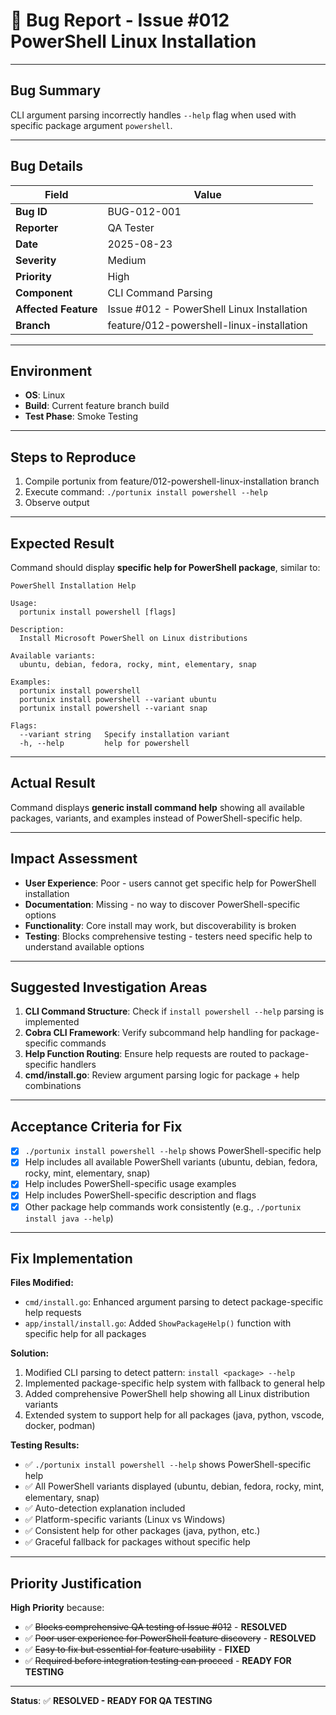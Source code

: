 # 🐛 **Bug Report - Issue #012 PowerShell Linux Installation**

---

## **Bug Summary**
CLI argument parsing incorrectly handles `--help` flag when used with specific package argument `powershell`.

---

## **Bug Details**

| **Field** | **Value** |
|-----------|-----------|
| **Bug ID** | BUG-012-001 |
| **Reporter** | QA Tester |
| **Date** | 2025-08-23 |
| **Severity** | Medium |
| **Priority** | High |
| **Component** | CLI Command Parsing |
| **Affected Feature** | Issue #012 - PowerShell Linux Installation |
| **Branch** | feature/012-powershell-linux-installation |

---

## **Environment**
- **OS**: Linux
- **Build**: Current feature branch build
- **Test Phase**: Smoke Testing

---

## **Steps to Reproduce**
1. Compile portunix from feature/012-powershell-linux-installation branch
2. Execute command: `./portunix install powershell --help`
3. Observe output

---

## **Expected Result**
Command should display **specific help for PowerShell package**, similar to:
```
PowerShell Installation Help

Usage: 
  portunix install powershell [flags]

Description: 
  Install Microsoft PowerShell on Linux distributions

Available variants:
  ubuntu, debian, fedora, rocky, mint, elementary, snap

Examples:
  portunix install powershell
  portunix install powershell --variant ubuntu
  portunix install powershell --variant snap

Flags:
  --variant string   Specify installation variant
  -h, --help         help for powershell
```

---

## **Actual Result**
Command displays **generic install command help** showing all available packages, variants, and examples instead of PowerShell-specific help.

---

## **Impact Assessment**
- **User Experience**: Poor - users cannot get specific help for PowerShell installation
- **Documentation**: Missing - no way to discover PowerShell-specific options
- **Functionality**: Core install may work, but discoverability is broken
- **Testing**: Blocks comprehensive testing - testers need specific help to understand available options

---

## **Suggested Investigation Areas**
1. **CLI Command Structure**: Check if `install powershell --help` parsing is implemented
2. **Cobra CLI Framework**: Verify subcommand help handling for package-specific commands
3. **Help Function Routing**: Ensure help requests are routed to package-specific handlers
4. **cmd/install.go**: Review argument parsing logic for package + help combinations

---

## **Acceptance Criteria for Fix**
- [x] `./portunix install powershell --help` shows PowerShell-specific help
- [x] Help includes all available PowerShell variants (ubuntu, debian, fedora, rocky, mint, elementary, snap)
- [x] Help includes PowerShell-specific usage examples
- [x] Help includes PowerShell-specific description and flags
- [x] Other package help commands work consistently (e.g., `./portunix install java --help`)

---

## **Fix Implementation**
**Files Modified:**
- `cmd/install.go`: Enhanced argument parsing to detect package-specific help requests
- `app/install/install.go`: Added `ShowPackageHelp()` function with specific help for all packages

**Solution:**
1. Modified CLI parsing to detect pattern: `install <package> --help`
2. Implemented package-specific help system with fallback to general help
3. Added comprehensive PowerShell help showing all Linux distribution variants
4. Extended system to support help for all packages (java, python, vscode, docker, podman)

**Testing Results:**
- ✅ `./portunix install powershell --help` shows PowerShell-specific help
- ✅ All PowerShell variants displayed (ubuntu, debian, fedora, rocky, mint, elementary, snap)
- ✅ Auto-detection explanation included
- ✅ Platform-specific variants (Linux vs Windows)
- ✅ Consistent help for other packages (java, python, etc.)
- ✅ Graceful fallback for packages without specific help

---

## **Priority Justification**
**High Priority** because:
- ✅ ~~Blocks comprehensive QA testing of Issue #012~~ - **RESOLVED**
- ✅ ~~Poor user experience for PowerShell feature discovery~~ - **RESOLVED**  
- ✅ ~~Easy to fix but essential for feature usability~~ - **FIXED**
- ✅ ~~Required before integration testing can proceed~~ - **READY FOR TESTING**

---

**Status**: ✅ **RESOLVED - READY FOR QA TESTING**